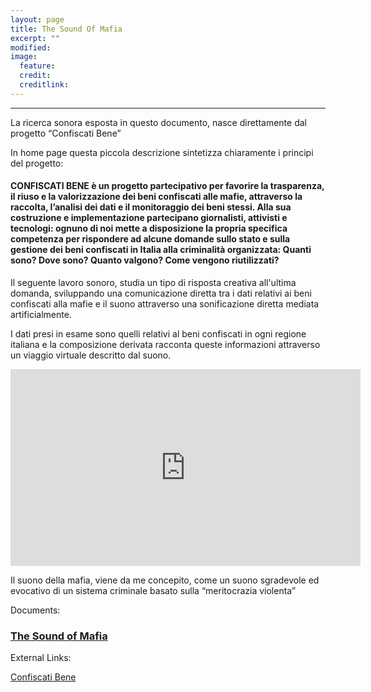 ```yaml
---
layout: page
title: The Sound Of Mafia
excerpt: ""
modified: 
image:
  feature: 
  credit: 
  creditlink: 
---
```


---

La ricerca sonora esposta in questo documento, nasce direttamente dal progetto “Confiscati Bene” 

In home page questa piccola descrizione sintetizza chiaramente i principi del progetto:

#### CONFISCATI BENE è un progetto partecipativo per favorire la trasparenza, il riuso e la valorizzazione dei beni confiscati alle mafie, attraverso la raccolta, l’analisi dei dati e il monitoraggio dei beni stessi. Alla sua costruzione e implementazione partecipano giornalisti, attivisti e tecnologi: ognuno di noi mette a disposizione la propria specifica competenza per rispondere ad alcune domande sullo stato e sulla gestione dei beni confiscati in Italia alla criminalità organizzata: Quanti sono? Dove sono? Quanto valgono? Come vengono riutilizzati?

Il seguente lavoro sonoro, studia un tipo di risposta creativa all'ultima domanda, sviluppando una comunicazione diretta tra i dati relativi ai beni confiscati alla mafie e il suono attraverso una sonificazione diretta mediata artificialmente.

I dati presi in esame sono quelli relativi al beni confiscati in ogni regione italiana e la composizione derivata racconta queste informazioni attraverso un viaggio virtuale descritto dal suono.

<iframe width="560" height="315" src="https://www.youtube.com/embed/8sIy-rP2feA" frameborder="0" allowfullscreen></iframe>

Il suono della mafia, viene da me concepito, come un suono sgradevole ed evocativo di un sistema criminale basato sulla “meritocrazia violenta”

Documents:

### [The Sound of Mafia](https://github.com/anthonydifuria/sound_of_mafia)

External Links:

[Confiscati Bene](http://www.confiscatibene.it/it) 
